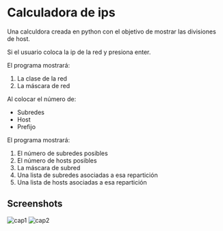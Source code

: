 # Calculadora de ips

Una calculdora creada en python con el objetivo de mostrar las divisiones de
host.

Si el usuario coloca la ip de la red y presiona enter.

El programa mostrar&aacute;:

1. La clase de la red
2. La m&aacute;scara de red

Al colocar el n&uacute;mero de:
* Subredes
* Host
* Prefijo

El programa mostrar&aacute;:

1. El n&uacute;mero de subredes posibles
2. El n&uacute;mero de hosts posibles
3. La m&aacute;scara de subred
4. Una lista de subredes asociadas a esa repartici&oacute;n
5. Una lista de hosts asociadas a esa repartici&oacute;n

## Screenshots

![cap1](https://i.imgur.com/Sgvf3wI.jpg "Aplicaci&oacute;n en ejecuci&oacute;n")
![cap2](https://i.imgur.com/9tQ01U3.jpg "Prueba")
